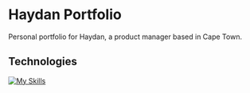 # Haydan Portfolio
Personal portfolio for Haydan, a product manager based in Cape Town.

## Technologies 
[![My Skills](https://skillicons.dev/icons?i=js,html,css,github,vscode,bootstrap,react)](https://skillicons.dev)
